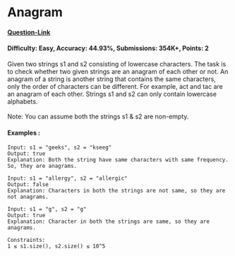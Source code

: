 # Anagram
#### [Question-Link](https://www.geeksforgeeks.org/problems/anagram-1587115620/1)
#### Difficulty: Easy, Accuracy: 44.93%, Submissions: 354K+, Points: 2

Given two strings s1 and s2 consisting of lowercase characters. The task is to check whether two given strings are an anagram of each other or not. An anagram of a string is another string that contains the same characters, only the order of characters can be different. For example, act and tac are an anagram of each other. Strings s1 and s2 can only contain lowercase alphabets.
<br><br>
Note: You can assume both the strings s1 & s2 are non-empty.

#### Examples :
```
Input: s1 = "geeks", s2 = "kseeg"
Output: true
Explanation: Both the string have same characters with same frequency. So, they are anagrams.
```
```
Input: s1 = "allergy", s2 = "allergic"
Output: false
Explanation: Characters in both the strings are not same, so they are not anagrams.
```
```
Input: s1 = "g", s2 = "g"
Output: true
Explanation: Character in both the strings are same, so they are anagrams.
```
```
Constraints:
1 ≤ s1.size(), s2.size() ≤ 10^5
```
